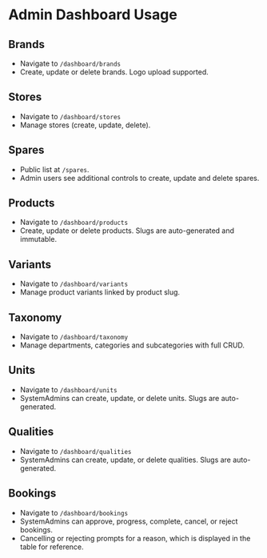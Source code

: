 # Admin Dashboard Usage

## Brands
- Navigate to `/dashboard/brands`
- Create, update or delete brands. Logo upload supported.

## Stores
- Navigate to `/dashboard/stores`
- Manage stores (create, update, delete).

## Spares
- Public list at `/spares`.
- Admin users see additional controls to create, update and delete spares.

## Products
- Navigate to `/dashboard/products`
- Create, update or delete products. Slugs are auto-generated and immutable.

## Variants
- Navigate to `/dashboard/variants`
- Manage product variants linked by product slug.

## Taxonomy
- Navigate to `/dashboard/taxonomy`
- Manage departments, categories and subcategories with full CRUD.

## Units
- Navigate to `/dashboard/units`
- SystemAdmins can create, update, or delete units. Slugs are auto-generated.

## Qualities
- Navigate to `/dashboard/qualities`
- SystemAdmins can create, update, or delete qualities. Slugs are auto-generated.

## Bookings
- Navigate to `/dashboard/bookings`
- SystemAdmins can approve, progress, complete, cancel, or reject bookings.
- Cancelling or rejecting prompts for a reason, which is displayed in the table for reference.
